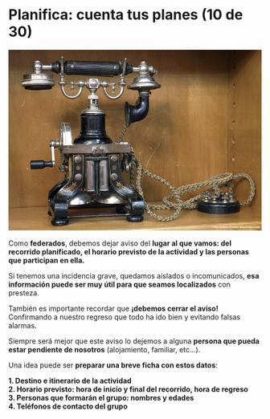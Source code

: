 # Planifica: cuenta tus planes (10 de 30)

![Aviso](img/CUENTA_PLANES.jpg)

Como **federados**, debemos dejar aviso del **lugar al que vamos: del recorrido planificado, el horario previsto de la actividad y las personas que participan en ella.**

Si tenemos una incidencia grave, quedamos aislados o incomunicados, **esa información puede ser muy útil para que seamos localizados** con presteza.

También es importante recordar que **¡debemos cerrar el aviso!** Confirmando a nuestro regreso que todo ha ido bien y evitando falsas alarmas.

Siempre será mejor que este aviso lo dejemos a alguna **persona que pueda estar pendiente de nosotros** (alojamiento, familiar, etc...).

Una idea puede ser **preparar una breve ficha con estos datos**:

**1\. Destino e itinerario de la actividad**  
**2\. Horario previsto: hora de inicio y final del recorrido, hora de regreso**  
**3\. Personas que formarán el grupo: nombres y edades**  
**4\. Teléfonos de contacto del grupo**

